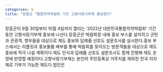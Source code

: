 ```yaml
---
categories: b
title: "장흥군 “통합의학박람회 기간 고향사랑기부제 홍보한다"
---
```

장흥군이 9월 30일부터 10월 4일까지 열리는 ‘2022년 대한민국통합의학박람회’ 기간 동안 고향사랑기부제 홍보에 나선다.장흥군은 박람회장 내에 홍보 부스를 설치하고 군민과 관광객, 향우들을 대상으로 제도 홍보와 답례품 선호도 설문조사를 실시한다.홍보 부스에서는 리플릿과 홍보물품 배부를 통해 박람회를 찾아오는 방문객들을 대상으로 제도 홍보에 적극 나설 계획이다.제도 인식과 답례품 선호도 설문조사도 함께 진행해 제도 운영에 반영할 예정이다.고향사랑기부제는 본인의 주민등록상 거주지를 제외한 전국 지자체로 기부가 가능한 제도다.법인은